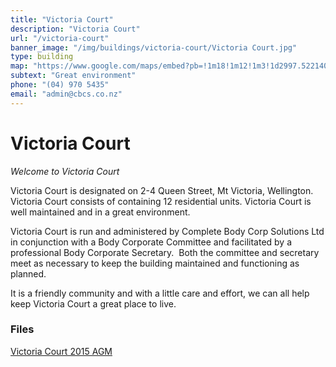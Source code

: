 ```yaml
---
title: "Victoria Court"
description: "Victoria Court"
url: "/victoria-court"
banner_image: "/img/buildings/victoria-court/Victoria Court.jpg"
type: building
map: "https://www.google.com/maps/embed?pb=!1m18!1m12!1m3!1d2997.522140722551!2d174.78330215151652!3d-41.297503448918874!2m3!1f0!2f0!3f0!3m2!1i1024!2i768!4f13.1!3m3!1m2!1s0x6d38afc4916b23af%3A0xbb17fcf59c0fb785!2s2%2F4+Queen+St%2C+Mount+Victoria%2C+Wellington+6011!5e0!3m2!1sen!2snz!4v1460752919468"
subtext: "Great environment"
phone: "(04) 970 5435"
email: "admin@cbcs.co.nz"
---
```

# Victoria Court

*Welcome to Victoria Court*

Victoria Court is designated on 2-4 Queen Street, Mt Victoria, Wellington. Victoria Court consists of containing 12 residential units. Victoria Court is well maintained and in a great environment. 

Victoria Court is run and administered by Complete Body Corp Solutions Ltd in conjunction with a Body Corporate Committee and facilitated by a professional Body Corporate Secretary.  Both the committee and secretary meet as necessary to keep the building maintained and functioning as planned.

It is a friendly community and with a little care and effort, we can all help keep Victoria Court a great place to live.





### Files

<a href="/files/Victoria Court 2015 AGM.pdf" target="_blank"><i class="fa fa-file-pdf-o"></i> Victoria Court 2015 AGM</a>
